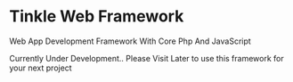 # Tinkle Web Framework
Web App Development Framework With Core Php And JavaScript


Currently Under Development..
Please Visit Later to use this framework for your next project
